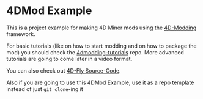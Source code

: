 # 4DMod Example
 This is a project example for making 4D Miner mods using the [4D-Modding](https://4dmodding.me/ "4D-Modding") framework.
 
 For basic tutorials (like on how to start modding and on how to package the mod) you should check the [4dmodding-tutorials](https://github.com/4D-Modding/4dmodding-tutorials "4dmodding-tutorials") repo.
 More advanced tutorials are going to come later in a video format.

 You can also check out [4D-Fly Source-Code](https://github.com/4D-Modding/4DFly).

 Also if you are going to use this 4DMod Example, use it as a repo template instead of just `git clone`-ing it 
